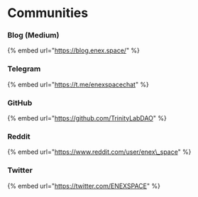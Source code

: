 # Communities

### Blog \(Medium\)

{% embed url="https://blog.enex.space/" %}

### Telegram

{% embed url="https://t.me/enexspacechat" %}

### GitHub

{% embed url="https://github.com/TrinityLabDAO" %}

### Reddit

{% embed url="https://www.reddit.com/user/enex\_space" %}



### Twitter

{% embed url="https://twitter.com/ENEXSPACE" %}

### 



